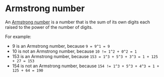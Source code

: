 # Armstrong number

An [Armstrong number](https://en.wikipedia.org/wiki/Narcissistic_number) is a number that is the sum of its own digits each raised to the power of the number of digits.

For example:

- 9 is an Armstrong number, because `9 = 9^1 = 9`
- 10 is not an Armstrong number, because `10 != 1^2 + 0^2 = 1`
- 153 is an Armstrong number, because `153 = 1^3 + 5^3 + 3^3 = 1 + 125 + 27 = 153`
- 154 is not an Armstrong number, because `154 != 1^3 + 5^3 + 4^3 = 1 + 125 + 64 = 190`
